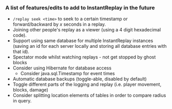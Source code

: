 ### A list of features/edits to add to InstantReplay in the future

- `/replay seek <time>` to seek to a certain timestamp or forward/backward by _x_ seconds in a replay.
- Joining other people's replay as a viewer (using a 4 digit hexadecimal code).
- Support using same database for multiple InstantReplay instances (saving an id for each server locally and storing all
  database entries with that id).
- Spectator mode whilst watching replays - not get stopped by ghost blocks
- Consider using Hibernate for database access
  - Consider java.sql.Timestamp for event times
- Automatic database backups (toggle-able, disabled by default)
- Toggle different parts of the logging and replay (i.e. player movement, blocks, damage)
- Consider splitting location elements of tables in order to compare radius in query.
